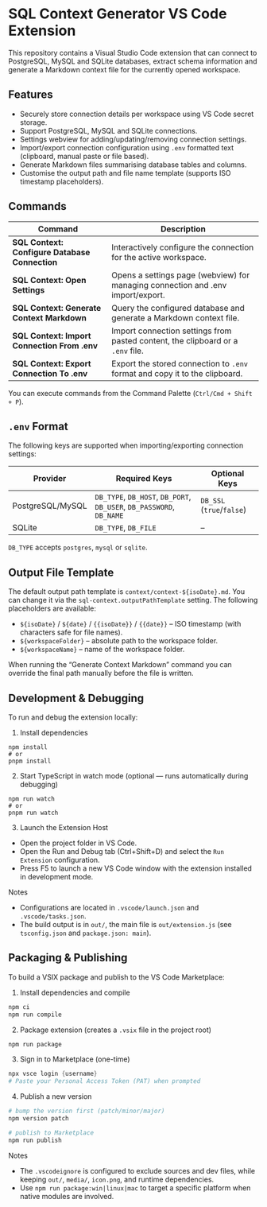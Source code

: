 # SQL Context Generator VS Code Extension

This repository contains a Visual Studio Code extension that can connect to PostgreSQL, MySQL and SQLite databases, extract schema information and generate a Markdown context file for the currently opened workspace.

## Features

- Securely store connection details per workspace using VS Code secret storage.
- Support PostgreSQL, MySQL and SQLite connections.
- Settings webview for adding/updating/removing connection settings.
- Import/export connection configuration using `.env` formatted text (clipboard, manual paste or file based).
- Generate Markdown files summarising database tables and columns.
- Customise the output path and file name template (supports ISO timestamp placeholders).

## Commands

| Command | Description |
| --- | --- |
| **SQL Context: Configure Database Connection** | Interactively configure the connection for the active workspace. |
| **SQL Context: Open Settings** | Opens a settings page (webview) for managing connection and .env import/export. |
| **SQL Context: Generate Context Markdown** | Query the configured database and generate a Markdown context file. |
| **SQL Context: Import Connection From .env** | Import connection settings from pasted content, the clipboard or a `.env` file. |
| **SQL Context: Export Connection To .env** | Export the stored connection to `.env` format and copy it to the clipboard. |

You can execute commands from the Command Palette (`Ctrl/Cmd + Shift + P`).

## `.env` Format

The following keys are supported when importing/exporting connection settings:

| Provider | Required Keys | Optional Keys |
| --- | --- | --- |
| PostgreSQL/MySQL | `DB_TYPE`, `DB_HOST`, `DB_PORT`, `DB_USER`, `DB_PASSWORD`, `DB_NAME` | `DB_SSL` (`true`/`false`) |
| SQLite | `DB_TYPE`, `DB_FILE` | – |

`DB_TYPE` accepts `postgres`, `mysql` or `sqlite`.

## Output File Template

The default output path template is `context/context-${isoDate}.md`. You can change it via the `sql-context.outputPathTemplate` setting. The following placeholders are available:

- `${isoDate}` / `${date}` / `{{isoDate}}` / `{{date}}` – ISO timestamp (with characters safe for file names).
- `${workspaceFolder}` – absolute path to the workspace folder.
- `${workspaceName}` – name of the workspace folder.

When running the “Generate Context Markdown” command you can override the final path manually before the file is written.

## Development & Debugging

To run and debug the extension locally:

1) Install dependencies

```
npm install
# or 
pnpm install
```

2) Start TypeScript in watch mode (optional — runs automatically during debugging)

```
npm run watch
# or
pnpm run watch
```

3) Launch the Extension Host

- Open the project folder in VS Code.
- Open the Run and Debug tab (Ctrl+Shift+D) and select the `Run Extension` configuration.
- Press F5 to launch a new VS Code window with the extension installed in development mode.

Notes

- Configurations are located in `.vscode/launch.json` and `.vscode/tasks.json`.
- The build output is in `out/`, the main file is `out/extension.js` (see `tsconfig.json` and `package.json: main`).

## Packaging & Publishing

To build a VSIX package and publish to the VS Code Marketplace:

1) Install dependencies and compile

```powershell
npm ci
npm run compile
```

2) Package extension (creates a `.vsix` file in the project root)

```powershell
npm run package
```

3) Sign in to Marketplace (one-time)

```powershell
npx vsce login {username}
# Paste your Personal Access Token (PAT) when prompted
```

4) Publish a new version

```powershell
# bump the version first (patch/minor/major)
npm version patch

# publish to Marketplace
npm run publish
```

Notes

- The `.vscodeignore` is configured to exclude sources and dev files, while keeping `out/`, `media/`, `icon.png`, and runtime dependencies.
- Use `npm run package:win|linux|mac` to target a specific platform when native modules are involved.
